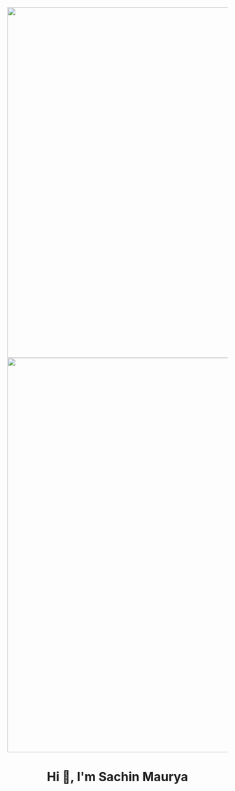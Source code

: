  <div style="text-align: center;">
        <img  src="https://eportfolio.utm.my/artefact/file/download.php?file=682041&view=171850&embedded=1&text=691127" alt="" width="800px">
  <img src = "https://d2r55xnwy6nx47.cloudfront.net/uploads/2023/06/GroupIsomorphism-byKikiLjung-Lede-scaled.webp" alt = "" width = "900px"> 
    </div>
    <h1 align="center">Hi 👋, I'm Sachin Maurya</h1>
   
    

